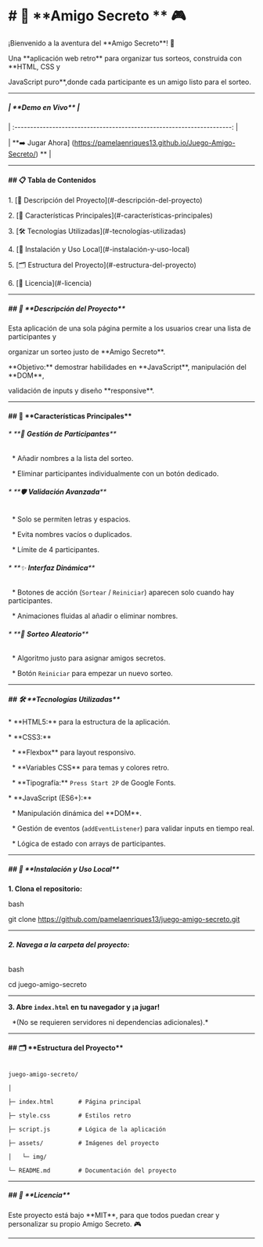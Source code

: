 # \# 🍄 \*\***Amigo Secreto** \*\* 🎮





¡Bienvenido a la aventura del \*\*Amigo Secreto\*\*! 🌟

Una \*\*aplicación web retro\*\* para organizar tus sorteos, construida con \*\*HTML, CSS y

JavaScript puro\*\*,donde cada participante es un amigo listo para el sorteo.





---



##### |             \*\***Demo en Vivo**\*\*                            |

| :---------------------------------------------------------------------: |



| \*\*➡️ Jugar Ahora] (https://pamelaenriques13.github.io/Juego-Amigo-Secreto/) \*\* |



---



#### \## 📋 **Tabla de Contenidos**



1\. \[🌟 Descripción del Proyecto](#-descripción-del-proyecto)

2\. \[💎 Características Principales](#-características-principales)

3\. \[🛠️ Tecnologías Utilizadas](#️-tecnologías-utilizadas)

4\.  \[🚀 Instalación y Uso Local](#-instalación-y-uso-local)

5\. \[🗂️ Estructura del Proyecto](#️-estructura-del-proyecto)

6\.  \[📜 Licencia](#-licencia)

---





##### \## 🌟 \*\***Descripción del Proyecto**\*\*



Esta aplicación de una sola página permite a los usuarios crear una lista de participantes y

organizar un sorteo justo de \*\*Amigo Secreto\*\*.



\*\*Objetivo:\*\* demostrar habilidades en \*\*JavaScript\*\*, manipulación del \*\*DOM\*\*,

validación de inputs y diseño \*\*responsive\*\*.



---





#### \## 💎 \*\***Características Principales**\*\*





###### \* \*\*👾 **Gestión de Participantes**\*\*



  \* Añadir nombres a la lista del sorteo.

  \* Eliminar participantes individualmente con un botón dedicado.





###### \* \*\*🛡️ **Validación Avanzada**\*\*



  \* Solo se permiten letras y espacios.

  \* Evita nombres vacíos o duplicados.

  \* Límite de 4 participantes.





###### \* \*\*✨ **Interfaz Dinámica**\*\*



  \* Botones de acción (`Sortear` / `Reiniciar`) aparecen solo cuando hay participantes.

  \* Animaciones fluidas al añadir o eliminar nombres.





###### \* \*\*🎲 **Sorteo Aleatorio**\*\*



  \* Algoritmo justo para asignar amigos secretos.

  \* Botón `Reiniciar` para empezar un nuevo sorteo.



---





##### \## 🛠️ \*\***Tecnologías Utilizadas**\*\*



\* \*\*HTML5:\*\* para la estructura de la aplicación.

\* \*\*CSS3:\*\*



  \* \*\*Flexbox\*\* para layout responsivo.

  \* \*\*Variables CSS\*\* para temas y colores retro.

  \* \*\*Tipografía:\*\* `Press Start 2P` de Google Fonts.



\* \*\*JavaScript (ES6+):\*\*



  \* Manipulación dinámica del \*\*DOM\*\*.

  \* Gestión de eventos (`addEventListener`) para validar inputs en tiempo real.

  \* Lógica de estado con arrays de participantes.



---





##### \## 🚀 \*\***Instalación y Uso Local**\*\*



**1. Clona el repositorio:**



bash

git clone https://github.com/pamelaenriques13/juego-amigo-secreto.git

----





###### **2. Navega a la carpeta del proyecto:**



bash

cd juego-amigo-secreto


----





**3. Abre `index.html` en tu navegador y ¡a jugar!**

   \*(No se requieren servidores ni dependencias adicionales).\*



---





#### \## 🗂️ \*\***Estructura del Proyecto**\*\*



```

juego-amigo-secreto/

│

├─ index.html       # Página principal

├─ style.css        # Estilos retro

├─ script.js        # Lógica de la aplicación

├─ assets/          # Imágenes del proyecto

│   └─ img/

└─ README.md        # Documentación del proyecto

```



---





##### \## 📜 \*\***Licencia**\*\*



Este proyecto está bajo \*\*MIT\*\*, para que todos puedan crear y personalizar su propio Amigo Secreto. 🎮



---

